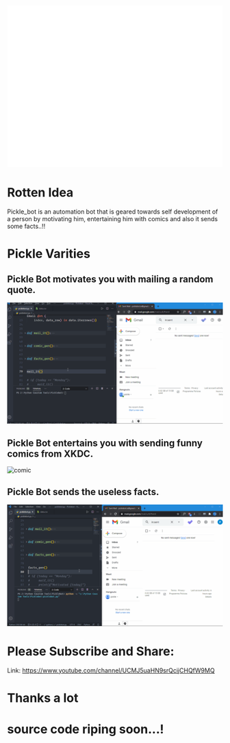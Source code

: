 ![logo](/gif/picklebot.png)

# Rotten Idea
Pickle_bot is an automation bot that is geared towards self development of a person by motivating him, entertaining him with comics and also it sends some facts..!!

# Pickle Varities

## Pickle Bot motivates you with mailing a random quote.
![quote](/gif/motivation.gif)

## Pickle Bot entertains you with sending funny comics from XKDC.
![comic](/gif/comic.gif)

## Pickle Bot sends the useless facts.
![facts](/gif/facts.gif)

# Please Subscribe and Share:
Link: https://www.youtube.com/channel/UCMJ5uaHN9srQcijCHQfW9MQ

# Thanks a lot

# source code riping soon...!

